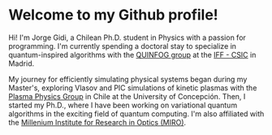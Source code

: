 <!-- # The content of this file will show on my Github's profile page -->

# Welcome to my Github profile!

Hi! I'm Jorge Gidi, a Chilean Ph.D. student in Physics with a passion for programming. I'm currently spending a doctoral stay to specialize in quantum-inspired algorithms with the [QUINFOG group](https://quinfog.hbar.es/) at the [IFF - CSIC](https://www.iff.csic.es/) in Madrid.

My journey for efficiently simulating physical systems began during my Master's, exploring Vlasov and PIC simulations of kinetic plasmas with the [Plasma Physics Group](https://plasmaphysicsudec.github.io/en/) in Chile at the University of Concepción. Then, I started my Ph.D., where I have been working on variational quantum algorithms in the exciting field of quantum computing. I'm also affiliated with the [Millenium Institute for Research in Optics (MIRO)](https://www.miroptics.cl/eng/).
